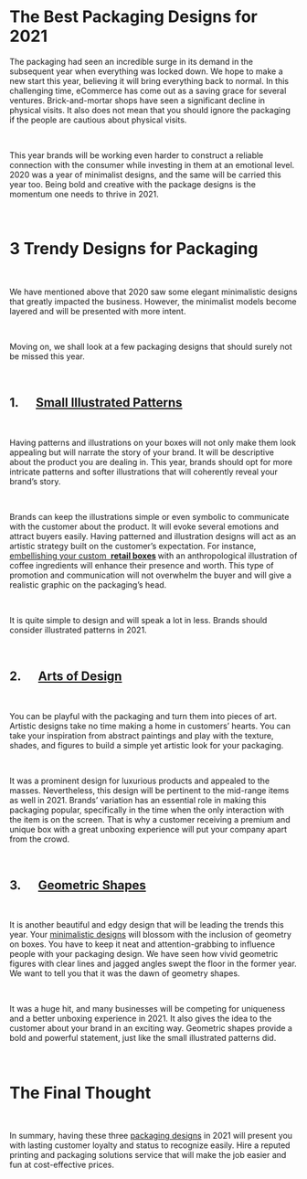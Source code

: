 <h1><strong>The Best Packaging Designs for 2021</strong></h1>
<p>The packaging had seen an incredible surge in its demand in the subsequent year when everything was locked down. We hope to make a new start this year, believing it will bring everything back to normal. In this challenging time, eCommerce has come out as a saving grace for several ventures. Brick-and-mortar shops have seen a significant decline in physical visits. It also does not mean that you should ignore the packaging if the people are cautious about physical visits.&nbsp;</p>
<p>&nbsp;</p>
<p>This year brands will be working even harder to construct a reliable connection with the consumer while investing in them at an emotional level. 2020 was a year of minimalist designs, and the same will be carried this year too. Being bold and creative with the package designs is the momentum one needs to thrive in 2021.</p>
<p>&nbsp;</p>
<h1><strong>3 Trendy Designs for Packaging</strong></h1>
<p>&nbsp;</p>
<p>We have mentioned above that 2020 saw some elegant minimalistic designs that greatly impacted the business. However, the minimalist models become layered and will be presented with more intent.&nbsp;</p>
<p>&nbsp;</p>
<p>Moving on, we shall look at a few packaging designs that should surely not be missed this year.&nbsp;</p>
<p>&nbsp;</p>
<h2><strong>1.&nbsp;&nbsp;&nbsp;&nbsp;&nbsp; </strong><strong><u>Small Illustrated Patterns</u></strong></h2>
<p>&nbsp;</p>
<p>Having patterns and illustrations on your boxes<strong>&nbsp;</strong>will not only make them look appealing but will narrate the story of your brand. It will be descriptive about the product you are dealing in. This year, brands should opt for more intricate patterns and softer illustrations that will coherently reveal your brand&rsquo;s story.&nbsp;</p>
<p>&nbsp;</p>
<p>Brands can keep the illustrations simple or even symbolic to communicate with the customer about the product. It will evoke several emotions and attract buyers easily. Having patterned and illustration designs will act as an artistic strategy built on the customer&rsquo;s expectation. For instance, <a href="https://impressionville.com/custom-retail-boxes/">embellishing your custom&nbsp;&nbsp;</a><strong><a href="https://impressionville.com/custom-retail-boxes/">retail boxes</a>&nbsp;</strong>with an anthropological illustration of coffee ingredients will enhance their presence and worth.<strong>&nbsp;</strong>This type of promotion and communication will not overwhelm the buyer and will give a realistic graphic on the packaging&rsquo;s head.&nbsp; &nbsp;</p>
<p>&nbsp;</p>
<p>It is quite simple to design and will speak a lot in less. Brands should consider illustrated patterns in 2021.</p>
<p>&nbsp;</p>
<h2><strong>2.&nbsp;&nbsp;&nbsp;&nbsp;&nbsp; </strong><strong><u>Arts of Design</u></strong></h2>
<p>&nbsp;</p>
<p>You can be playful with the packaging and turn them into pieces of art. Artistic designs take no time making a home in customers&rsquo; hearts. You can take your inspiration from abstract paintings and play with the texture, shades, and figures to build a simple yet artistic look for your packaging.&nbsp;</p>
<p>&nbsp;</p>
<p>It was a prominent design for luxurious products and appealed to the masses. Nevertheless, this design will be pertinent to the mid-range items as well in 2021. Brands&rsquo; variation has an essential role in making this packaging popular, specifically in the time when the only interaction with the item is on the screen. That is why a customer receiving a premium and unique box with a great unboxing experience will put your company apart from the crowd.&nbsp;</p>
<p>&nbsp;</p>
<h2><strong>3.&nbsp;&nbsp;&nbsp;&nbsp;&nbsp; </strong><strong><u>Geometric Shapes</u></strong></h2>
<p>&nbsp;</p>
<p>It is another beautiful and edgy design that will be leading the trends this year. Your <a href="https://creativemarket.com/blog/minimalist-design-trend">minimalistic designs</a> will blossom with the inclusion of geometry on boxes. You have to keep it neat and attention-grabbing to influence people with your packaging design. We have seen how vivid geometric figures with clear lines and jagged angles swept the floor in the former year. We want to tell you that it was the dawn of geometry shapes.</p>
<p>&nbsp;</p>
<p>It was a huge hit, and many businesses will be competing for uniqueness and a better unboxing experience in 2021. It also gives the idea to the customer about your brand in an exciting way. Geometric shapes provide a bold and powerful statement, just like the small illustrated patterns did.</p>
<p>&nbsp;&nbsp;</p>
<h1><strong>The Final Thought</strong></h1>
<p>&nbsp;</p>
<p>In summary, having these three <a href="https://www.canva.com/learn/packaging-design/">packaging designs</a> in 2021 will present you with lasting customer loyalty and status to recognize easily. Hire a reputed printing and packaging solutions service that will make the job easier and fun at cost-effective prices.</p>
